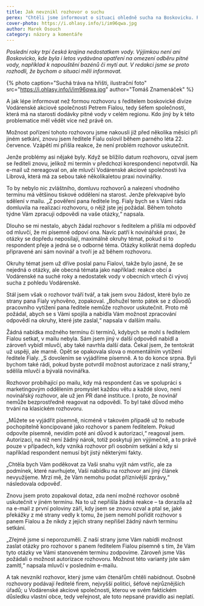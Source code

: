 ```yaml
---
title: Jak nevznikl rozhovor o suchu
perex: "Chtěli jsme informovat o situaci ohledně sucha na Boskovicku. Rozhovor s nejpovolanější osobou jsme ale nezískali. Pro Vodárenskou nepsaná pravidla o poskytování informací neplatí."
cover-photo: https://i.ohlasy.info/i/im96qwa.jpg
author: Marek Osouch
category: názory a komentáře
---
```


*Poslední roky trpí česká krajina nedostatkem vody. Výjimkou není ani Boskovicko, kde byla i letos vydávána opatření na omezení odběru pitné vody, například k napouštění bazénů či mytí aut. V redakci jsme se proto rozhodli, že bychom o situaci měli informovat.*

{% photo caption="Suchá tráva na hřišti, ilustrační foto" src="https://i.ohlasy.info/i/im96qwa.jpg" author="Tomáš Znamenáček" %}

A jak lépe informovat než formou rozhovoru s ředitelem boskovické divize Vodárenské akciové společnosti Petrem Fialou, tedy šéfem společnosti, která má na starosti dodávky pitné vody v celém regionu. Kdo jiný by k této problematice měl vědět více než právě on.

Možnost pořízení tohoto rozhovoru jsme nakousli již před několika měsíci při jiném setkání, znovu jsem ředitele Fialu oslovil během parného léta 22. července. Vzápětí mi přišla reakce, že není problém rozhovor uskutečnit.

Jenže problémy asi nějaké byly. Když se blížilo datum rozhovoru, ozval jsem se řediteli znovu, jelikož mi termín v předchozí korespondenci nepotvrdil. Na e-mail už nereagoval on, ale mluvčí Vodárenské akciové společnosti Iva Librová, která má za sebou také několikaletou praxi novinářky.

To by nebylo nic zvláštního, domluvu rozhovorů a nalezení vhodného termínu má většinou tiskové oddělení na starost. Jenže překvapivé bylo sdělení v mailu. „Z pověření pana ředitele Ing. Fialy bych se s Vámi ráda domluvila na realizaci rozhovoru, o nějž jste jej požádal. Během tohoto týdne Vám zpracuji odpovědi na vaše otázky,“ napsala.

Dlouho se mi nestalo, abych žádal rozhovor s ředitelem a přišla mi odpověď od mluvčí, že mi písemně odpoví ona. Navíc patří k novinářské praxi, že otázky se dopředu neposílají, maximálně okruhy témat, pokud si to respondent přeje a jedná se o odborné téma. Otázky kolikrát nemá dopředu připravené ani sám novinář a tvoří je až během rozhovoru.

Okruhy témat jsem už dříve poslal panu Fialovi, takže bylo jasné, že se nejedná o otázky, ale obecná témata jako například: reakce obcí a Vodárenské na suché roky a nedostatek vody v obecních vrtech či vývoj sucha z pohledu Vodárenské.

Stál jsem však o rozhovor tváří tvář, a tak jsem svou žádost, které bylo ze strany pana Fialy vyhověno, zopakoval. „Bohužel tento pátek se z důvodů pracovního vytížení pana ředitele nemůže rozhovor uskutečnit. Proto mě požádal, abych se s Vámi spojila a nabídla Vám možnost zpracování odpovědí na okruhy, které jste zaslal,“ napsala v dalším mailu.

Žádná nabídka možného termínu či termínů, kdybych se mohl s ředitelem Fialou setkat, v mailu nebyla. Sám jsem jiný v další odpovědi nabídl a zároveň vybídl mluvčí, aby také navrhla další data. Čekal jsem, že tentokrát už uspěji, ale marně. Opět se opakovala slova o momentálním vytížení ředitele Fialy. „S dovolením se vyjádříme písemně. A to do konce srpna. Byli bychom také rádi, pokud byste potvrdil možnost autorizace z naší strany,“ sdělila mluvčí a bývalá novinářka.

Rozhovor probíhající po mailu, kdy má respondent čas ve spolupráci s marketingovým oddělením promyslet každou větu a každé slovo, není novinářský rozhovor, ale už jen PR dané instituce. I proto, že novinář nemůže bezprostředně reagovat na odpovědi. To byl také důvod mého trvání na klasickém rozhovoru.

„Můžete se vyjádřit písemně, nicméně v takovém případě už to nebude pochopitelně koncipované jako rozhovor s panem ředitelem. Pokud odpovíte písemně, nevidím poté ani důvod k autorizaci,“ reagoval jsem. Autorizaci, na niž není žádný nárok, totiž poskytuji jen výjimečně, a to právě pouze v případech, kdy vzniká rozhovor při osobním setkání a kdy si například respondent nemusí být jistý některými fakty.

„Chtěla bych Vám poděkovat za Vaši snahu vyjít nám vstříc, ale za podmínek, které navrhujete, Vaši nabídku na rozhovor ani jiný článek nevyužijeme. Mrzí mě, že Vám nemohu podat příznivější zprávy,“ následovala odpověď.

Znovu jsem proto zopakoval dotaz, zda není možné rozhovor osobně uskutečnit v jiném termínu. Na to už nepřišla žádná reakce – ta dorazila až na e-mail z první poloviny září, kdy jsem se znovu ozval a ptal se, jaké překážky z mé strany vedly k tomu, že jsem nemohl pořídit rozhovor s panem Fialou a že nikdy z jejich strany nepřišel žádný návrh termínu setkání.

„Zřejmě jsme si neporozuměli. Z naší strany jsme Vám nabídli možnost zaslat otázky pro rozhovor s panem ředitelem Fialou písemně s tím, že Vám tyto otázky ve Vámi stanoveném termínu zodpovíme. Zároveň jsme Vás požádali o možnost autorizace rozhovoru. Možnost této varianty jste sám zamítl,“ napsala mluvčí v posledním e-mailu.

A tak nevznikl rozhovor, který jsme vám čtenářům chtěli nabídnout. Osobně rozhovory podávají ředitelé firem, nejvyšší politici, šéfové nejrůznějších úřadů; u Vodárenské akciové společnosti, kterou ve svém faktickém důsledku vlastní obce, tedy veřejnost, ale toto nepsané pravidlo asi neplatí.
